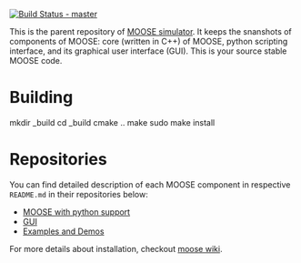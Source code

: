 [![Build Status - master](https://travis-ci.org/BhallaLab/moose.svg?branch=master)](https://travis-ci.org/BhallaLab/moose)

This is the parent repository of [MOOSE simulator](https://moose.ncbs.res.in). It keeps the snanshots of components of MOOSE: core (written in C++) of MOOSE, python scripting interface, and its graphical user interface (GUI). This is your source 
stable MOOSE code.

# Building

  mkdir _build
  cd _build
  cmake ..
  make 
  sudo make install


# Repositories

You can find detailed description of each MOOSE component in respective `README.md` in  their repositories below:

- [MOOSE with python support](https://github.com/BhallaLab/moose-core)
- [GUI](https://github.com/BhallaLab/moose-gui)
- [Examples and Demos](https://github.com/BhallaLab/moose-examples)

For more details about installation, checkout [moose wiki](https://github.com/BhallaLab/moose/wiki). 
